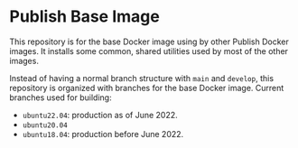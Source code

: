 # Publish Base Image

This repository is for the base Docker image using by other Publish Docker
images. It installs some common, shared utilities used by most of the other
images.

Instead of having a normal branch structure with `main` and `develop`, this
repository is organized with branches for the base Docker image. Current
branches used for building:

- `ubuntu22.04`: production as of June 2022.
- `ubuntu20.04`
- `ubuntu18.04`: production before June 2022.
